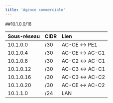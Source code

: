 ```yaml
---
title: 'Agence commerciale'
---
```


##10.1.0.0/16

|  Sous-réseau  |  CIDR  |  Lien  |
|  :-----          |  :-----          |  :-----          |
|  10.1.0.0 |  /30 |  AC-CE ↔ PE1 |
|  10.1.0.4 |  /30 |  AC-CE ↔ AC-C1 |
|  10.1.0.8 |  /30 |  AC-C2 ↔ AC-C1 |
|  10.1.0.12 |  /30 |  AC-C3 ↔ AC-C1 |
|  10.1.0.16 |  /30 |  AC-C3 ↔ AC-C2 |
|  10.1.0.20 |  /30 |  AC-CE ↔ AC-C2 |
|  10.1.1.0 |  /24 |  LAN |